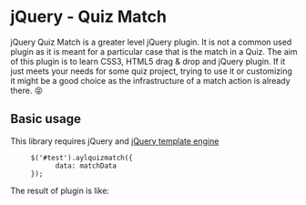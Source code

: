 # jQuery - Quiz Match

jQuery Quiz Match is a greater level jQuery plugin. It is not a common used plugin as it is meant for a particular case that is the match in a Quiz. The aim of this plugin is to learn CSS3, HTML5 drag & drop and jQuery plugin. If it just meets your needs for some quiz project, trying to use it or customizing it might be a good choice as the infrastructure of a match action is already there. :stuck_out_tongue_closed_eyes:

## Basic usage

This library requires jQuery and [jQuery template engine](https://github.com/codepb/jquery-template) 
```
     $('#test').aylquizmatch({
           data: matchData
     });
```
The result of plugin is like:
